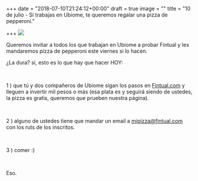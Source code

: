 +++
date = "2018-07-10T21:24:12+00:00"
draft = true
image = ""
title = "10 de julio - Si trabajas en Ubiome, te queremos regalar una pizza de pepperoni."

+++
![](/uploads/pizza-1344720_640.jpg)

Queremos invitar a todos los que trabajan en Ubiome a probar Fintual y les mandaremos pizza de pepperoni este viernes si lo hacen.

¿La dura? sí, esto es lo que hay que hacer HOY:

<br>

1 ) que tú y dos compañeros de Ubiome sigan los pasos en [Fintual.com](https://fintual.com/) y lleguen a invertir mil pesos o más (esa plata es y seguirá siendo de ustedes, la pizza es gratis, queremos que prueben nuestra página).

<br>

2 ) alguno de ustedes tiene que mandar un email a mipizza@fintual.com con los ruts de los inscritos. 

<br>

3 ) comer :)

<br>

Eso.
